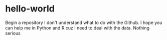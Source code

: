# hello-world
Begin a repository
I don't understand what to do with the Github.
I hope you can help me in Python and R cuz I need to deal with the data.
Nothing serious
